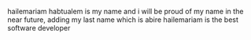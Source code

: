 hailemariam habtualem is my name and i will be proud of my name in the near future, adding my last name which is abire
hailemariam is the best software developer 
